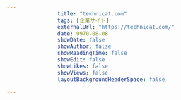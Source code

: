 ---
                title: "technicat.com"
                tags: [企業サイト]
                externalUrl: "https://technicat.com/"
                date: 9970-08-08
                showDate: false
                showAuthor: false
                showReadingTime: false
                showEdit: false
                showLikes: false
                showViews: false
                layoutBackgroundHeaderSpace: false
                ---

